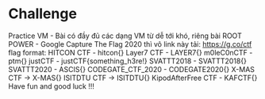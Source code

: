 # Challenge
Practice VM - 
Bài có đầy đủ các dạng VM từ dễ tới khó, riêng bài ROOT POWER - Google Capture The Flag 2020 thì vô link này tải: https://g.co/ctf
flag format: 
            HITCON CTF - hitcon{}
            Layer7 CTF - LAYER7{}
            m0leC0nCTF - ptm{}
            justCTF - justCTF{something_h3re!}
            SVATTT2018 - SVATTT2018{}
            SVATTT2020 - ASCIS{}
            CODEGATE_CTF_2020 - CODEGATE2020{}
            X-MAS CTF -> X-MAS{}
            ISITDTU CTF -> ISITDTU{}
            KipodAfterFree CTF - KAFCTF{}
Have fun and good luck !!!
